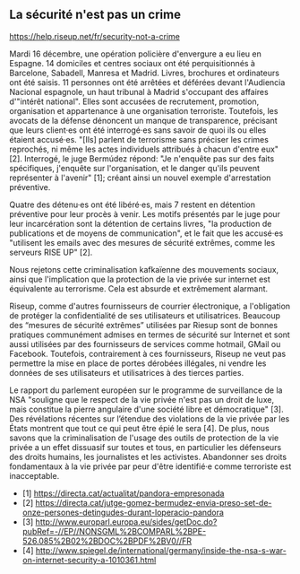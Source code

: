 ## La sécurité n'est pas un crime

https://help.riseup.net/fr/security-not-a-crime

Mardi 16 décembre, une opération policière d'envergure a eu lieu en Espagne. 14 domiciles et centres sociaux ont été perquisitionnés à Barcelone, Sabadell, Manresa et Madrid. Livres, brochures et ordinateurs ont été saisis. 11 personnes ont été arrêtées et déférées devant l'Audiencia Nacional espagnole, un haut tribunal à Madrid s'occupant des affaires d'"intérêt national". Elles sont accusées de recrutement, promotion, organisation et appartenance à une organisation terroriste. Toutefois, les avocats de la défense dénoncent un manque de transparence, précisant que leurs client·es ont été interrogé·es sans savoir de quoi ils ou elles étaient accusé·es. "[Ils] parlent de terrorisme sans préciser les crimes reprochés, ni même les actes individuels attribués à chacun d'entre eux" \[2\]. Interrogé, le juge Bermúdez répond: "Je n'enquête pas sur des faits spécifiques, j'enquête sur l'organisation, et le danger qu'ils peuvent représenter à l'avenir" \[1\]; créant ainsi un nouvel exemple d'arrestation préventive.

Quatre des détenu·es ont été libéré·es, mais 7 restent en détention préventive pour leur procès à venir. Les motifs présentés par le juge pour leur incarcération sont la détention de certains livres, "la production de publications et de moyens de communication", et le fait que les accusé·es "utilisent les emails avec des mesures de sécurité extrêmes, comme les serveurs RISE UP" \[2\].

Nous rejetons cette criminalisation kafkaïenne des mouvements sociaux, ainsi que l'implication que la protection de la vie privée sur internet est équivalente au terrorisme. Cela est absurde et extrêmement alarmant.

Riseup, comme d'autres fournisseurs de courrier électronique, a l'obligation de protéger la confidentialité de ses utilisateurs et utilisatrices. Beaucoup des “mesures de sécurité extrêmes” utilisées par Riesup sont de bonnes pratiques communément admises en termes de sécurité sur Internet et sont aussi utilisées par des fournisseurs de services comme hotmail, GMail ou Facebook. Toutefois, contrairement à ces fournisseurs, Riseup ne veut pas permettre la mise en place de portes dérobées illégales, ni vendre les données de ses utilisateurs et utilisatrices à des tierces parties.

Le rapport du parlement européen sur le programme de surveillance de la NSA "souligne que le respect de la vie privée n'est pas un droit de luxe, mais constitue la pierre angulaire d'une société libre et démocratique" \[3\]. Des révélations récentes sur l’étendue des violations de la vie privée par les États montrent que tout ce qui peut être épié le sera \[4\]. De plus, nous savons que la criminalisation de l'usage des outils de protection de la vie privée a un effet dissuasif sur toutes et tous, en particulier les défenseurs des droits humains, les journalistes et les activistes. Abandonner ses droits fondamentaux à la vie privée par peur d'être identifié·e comme terroriste est inacceptable.

* \[1\] https://directa.cat/actualitat/pandora-empresonada
* \[2\] https://directa.cat/jutge-gomez-bermudez-envia-preso-set-de-onze-persones-detingudes-durant-loperacio-pandora
* \[3\] http://www.europarl.europa.eu/sides/getDoc.do?pubRef=-//EP//NONSGML%2BCOMPARL%2BPE-526.085%2B02%2BDOC%2BPDF%2BV0//FR
* \[4\] http://www.spiegel.de/international/germany/inside-the-nsa-s-war-on-internet-security-a-1010361.html
